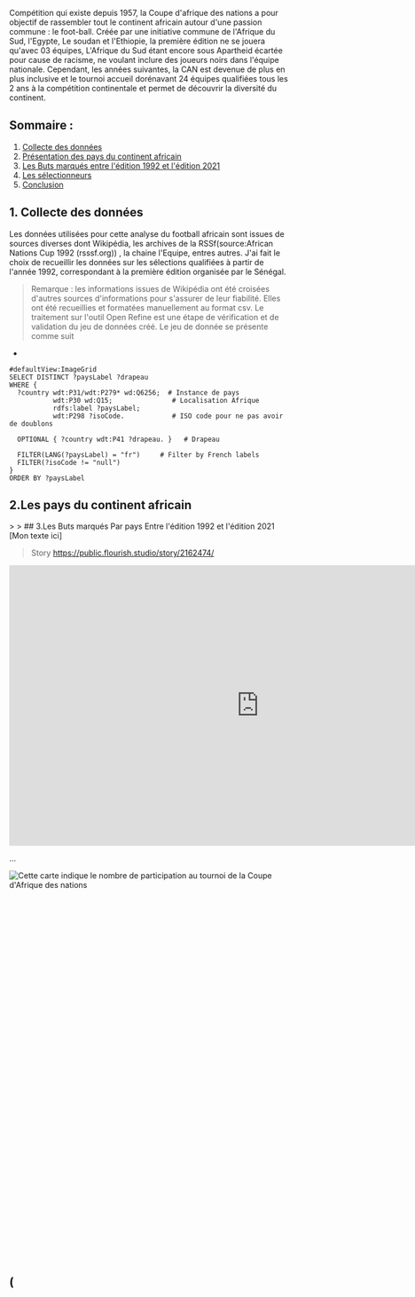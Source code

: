 Compétition qui existe depuis 1957, la Coupe d'afrique des nations a pour objectif de rassembler tout le continent africain autour d'une passion commune : le foot-ball. Créée par une initiative commune de l'Afrique du Sud, l'Egypte, Le soudan et l'Ethiopie, la première édition ne se jouera qu'avec 03 équipes, L'Afrique du Sud étant encore sous Apartheid écartée pour cause de racisme, ne voulant inclure des joueurs noirs dans l'équipe nationale.
Cependant, les années suivantes, la CAN est devenue de plus en plus inclusive et le tournoi accueil dorénavant 24 équipes qualifiées tous les 2 ans à la compétition continentale et permet de découvrir la diversité du continent.


## Sommaire : 
1. [Collecte des données](#données)
2. [Présentation des pays du continent africain](#paysSurnom)
3. [Les Buts marqués entre l'édition 1992 et l'édition 2021](#Goalscorers)
4. [Les sélectionneurs ](#coach)
5. [Conclusion](#conclusion)


## 1. Collecte des données <a name="données"></a>

Les données utilisées pour cette analyse du football africain sont issues de sources diverses dont Wikipédia, les archives de la RSSf(source:African Nations Cup 1992 (rsssf.org)) , la chaine l'Equipe, entres autres.
J'ai fait le choix de recueillir les données sur les sélections qualifiées à partir de l'année 1992, correspondant à la première édition organisée par le Sénégal.

>Remarque : les informations issues de Wikipédia ont été croisées d'autres sources d'informations pour s'assurer de leur fiabilité. Elles ont été recueillies et formatées manuellement au format csv.
>Le traitement sur l'outil Open Refine est une étape de vérification et de validation du jeu de données créé.
>Le jeu de donnée se présente comme suit
*   

``` sparql
#defaultView:ImageGrid
SELECT DISTINCT ?paysLabel ?drapeau
WHERE {
  ?country wdt:P31/wdt:P279* wd:Q6256;  # Instance de pays 
           wdt:P30 wd:Q15;               # Localisation Afrique
           rdfs:label ?paysLabel;
           wdt:P298 ?isoCode.            # ISO code pour ne pas avoir de doublons

  OPTIONAL { ?country wdt:P41 ?drapeau. }   # Drapeau

  FILTER(LANG(?paysLabel) = "fr")     # Filter by French labels
  FILTER(?isoCode != "null")             
}
ORDER BY ?paysLabel
```
>
## 2.Les pays du continent africain <a name="pays africains"></a>
<div class="flourish-embed flourish-cards" data-src="visualisation/16598308"><script src="https://public.flourish.studio/resources/embed.js"></script></div>


>
<div class="flourish-embed" data-src="story/2162474"><script src="https://public.flourish.studio/resources/embed.js"></script></div>
>
>
## 3.Les Buts marqués Par pays Entre l'édition 1992 et l'édition 2021 <a name="buts marqué de 1992 à 2021"></a>
[Mon texte ici]

> Story
> https://public.flourish.studio/story/2162474/

<iframe title="Représentation des sélectionneurs par leur nationalité" aria-label="Carte" id="datawrapper-chart-6zOh4" src="https://datawrapper.dwcdn.net/6zOh4/2/" scrolling="no" frameborder="0" style="border: none;" width="900" height="506" data-external="1"></iframe>

...
<div style="min-height:699px"><script type="text/javascript" defer src="https://datawrapper.dwcdn.net/P1cH2/embed.js?v=3" charset="utf-8"></script><noscript><img src="https://datawrapper.dwcdn.net/P1cH2/full.png" alt="Cette carte indique le nombre de participation au tournoi de la Coupe d'Afrique des nations" /></noscript></div>

## (

